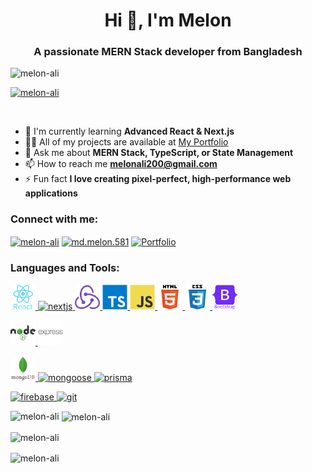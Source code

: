 <h1 align="center">Hi 👋, I'm Melon</h1>
<h3 align="center">A passionate MERN Stack developer from Bangladesh</h3>

<p align="left"> <img src="https://komarev.com/ghpvc/?username=melon-ali&label=Profile%20views&color=0e75b6&style=flat" alt="melon-ali" /> </p>

<p align="left"> <a href="https://github.com/ryo-ma/github-profile-trophy"><img src="https://github-profile-trophy.vercel.app/?username=melon-ali" alt="melon-ali" /></a> </p>

<p align="left"> <a href="https://twitter.com/" target="blank"><img src="https://img.shields.io/twitter/follow/?logo=twitter&style=for-the-badge" alt="" /></a> </p>

- 🌱 I'm currently learning **Advanced React & Next.js**
- 👨‍💻 All of my projects are available at [My Portfolio](https://nextjs-portfolio-beta-murex.vercel.app/)
- 💬 Ask me about **MERN Stack, TypeScript, or State Management**
- 📫 How to reach me **melonali200@gmail.com**
- ⚡ Fun fact **I love creating pixel-perfect, high-performance web applications**

<h3 align="left">Connect with me:</h3>
<p align="left">
<a href="https://linkedin.com/in/melon-ali-53b827196" target="blank"><img align="center" src="https://raw.githubusercontent.com/rahuldkjain/github-profile-readme-generator/master/src/images/icons/Social/linked-in-alt.svg" alt="melon-ali" height="30" width="40" /></a>
<a href="https://fb.com/md.melon.581" target="blank"><img align="center" src="https://raw.githubusercontent.com/rahuldkjain/github-profile-readme-generator/master/src/images/icons/Social/facebook.svg" alt="md.melon.581" height="30" width="40" /></a>
<a href="https://nextjs-portfolio-beta-murex.vercel.app/" target="blank"><img align="center" src="https://www.vectorlogo.zone/logos/vercel/vercel-icon.svg" alt="Portfolio" height="30" width="40" /></a>
</p>

<h3 align="left">Languages and Tools:</h3>
<p align="left"> 
  <!-- Frontend -->
  <a href="https://reactjs.org/" target="_blank" rel="noreferrer"> <img src="https://raw.githubusercontent.com/devicons/devicon/master/icons/react/react-original-wordmark.svg" alt="react" width="40" height="40"/> </a>
  <a href="https://nextjs.org/" target="_blank" rel="noreferrer"> <img src="https://cdn.worldvectorlogo.com/logos/nextjs-2.svg" alt="nextjs" width="40" height="40"/> </a>
  <a href="https://redux.js.org" target="_blank" rel="noreferrer"> <img src="https://raw.githubusercontent.com/devicons/devicon/master/icons/redux/redux-original.svg" alt="redux" width="40" height="40"/> </a>
  <a href="https://www.typescriptlang.org/" target="_blank" rel="noreferrer"> <img src="https://raw.githubusercontent.com/devicons/devicon/master/icons/typescript/typescript-original.svg" alt="typescript" width="40" height="40"/> </a>
  <a href="https://developer.mozilla.org/en-US/docs/Web/JavaScript" target="_blank" rel="noreferrer"> <img src="https://raw.githubusercontent.com/devicons/devicon/master/icons/javascript/javascript-original.svg" alt="javascript" width="40" height="40"/> </a>
  <a href="https://www.w3.org/html/" target="_blank" rel="noreferrer"> <img src="https://raw.githubusercontent.com/devicons/devicon/master/icons/html5/html5-original-wordmark.svg" alt="html5" width="40" height="40"/> </a>
  <a href="https://www.w3schools.com/css/" target="_blank" rel="noreferrer"> <img src="https://raw.githubusercontent.com/devicons/devicon/master/icons/css3/css3-original-wordmark.svg" alt="css3" width="40" height="40"/> </a>
  <a href="https://getbootstrap.com" target="_blank" rel="noreferrer"> <img src="https://raw.githubusercontent.com/devicons/devicon/master/icons/bootstrap/bootstrap-plain-wordmark.svg" alt="bootstrap" width="40" height="40"/> </a>
  
  <!-- Backend -->
  <a href="https://nodejs.org" target="_blank" rel="noreferrer"> <img src="https://raw.githubusercontent.com/devicons/devicon/master/icons/nodejs/nodejs-original-wordmark.svg" alt="nodejs" width="40" height="40"/> </a>
  <a href="https://expressjs.com" target="_blank" rel="noreferrer"> <img src="https://raw.githubusercontent.com/devicons/devicon/master/icons/express/express-original-wordmark.svg" alt="express" width="40" height="40"/> </a>
  
  <!-- Databases -->
  <a href="https://www.mongodb.com/" target="_blank" rel="noreferrer"> <img src="https://raw.githubusercontent.com/devicons/devicon/master/icons/mongodb/mongodb-original-wordmark.svg" alt="mongodb" width="40" height="40"/> </a>
  <a href="https://mongoosejs.com/" target="_blank" rel="noreferrer"> <img src="https://raw.githubusercontent.com/simple-icons/simple-icons/master/icons/mongoose.svg" alt="mongoose" width="40" height="40"/> </a>
  <a href="https://www.prisma.io/" target="_blank" rel="noreferrer"> <img src="https://cdn.worldvectorlogo.com/logos/prisma-3.svg" alt="prisma" width="40" height="40"/> </a>
  
  <!-- Tools -->
  <a href="https://firebase.google.com/" target="_blank" rel="noreferrer"> <img src="https://www.vectorlogo.zone/logos/firebase/firebase-icon.svg" alt="firebase" width="40" height="40"/> </a>
  <a href="https://git-scm.com/" target="_blank" rel="noreferrer"> <img src="https://www.vectorlogo.zone/logos/git-scm/git-scm-icon.svg" alt="git" width="40" height="40"/> </a>
</p>

<p><img align="left" src="https://github-readme-stats.vercel.app/api/top-langs?username=melon-ali&show_icons=true&locale=en&layout=compact&theme=radical" alt="melon-ali" /></p>

<p>&nbsp;<img align="center" src="https://github-readme-stats.vercel.app/api?username=melon-ali&show_icons=true&locale=en&theme=radical" alt="melon-ali" /></p>

<p><img align="center" src="https://github-readme-streak-stats.herokuapp.com/?user=melon-ali&theme=radical" alt="melon-ali" /></p>

<p><img align="center" src="https://github-readme-streak-stats.herokuapp.com/?user=melon-ali&" alt="melon-ali" /></p>
